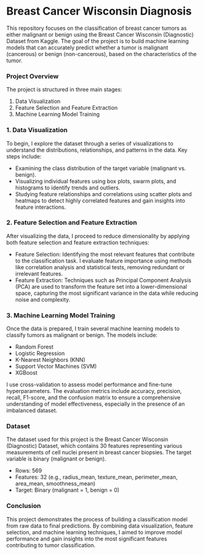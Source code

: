 # Breast Cancer Wisconsin Diagnosis

This repository focuses on the classification of breast cancer tumors as either malignant or benign using the Breast Cancer Wisconsin (Diagnostic) Dataset from Kaggle. The goal of the project is to build machine learning models that can accurately predict whether a tumor is malignant (cancerous) or benign (non-cancerous), based on the characteristics of the tumor.

### Project Overview

The project is structured in three main stages:

<ol>
<li>Data Visualization</li>

<li>Feature Selection and Feature Extraction</li>

<li>Machine Learning Model Training</li>
</ol>

### 1. Data Visualization

To begin, I explore the dataset through a series of visualizations to understand the distributions, relationships, and patterns in the data. Key steps include:

<ul>
<li>Examining the class distribution of the target variable (malignant vs. benign).</li>

<li>Visualizing individual features using box plots, swarm plots, and histograms to identify trends and outliers.</li>

<li>Studying feature relationships and correlations using scatter plots and heatmaps to detect highly correlated features and gain insights into feature interactions.</li>
</ul>

### 2. Feature Selection and Feature Extraction

After visualizing the data, I proceed to reduce dimensionality by applying both feature selection and feature extraction techniques:

<ul>
<li>Feature Selection: Identifying the most relevant features that contribute to the classification task. I evaluate feature importance using methods like correlation analysis and statistical tests, removing redundant or irrelevant features.</li>

<li>Feature Extraction: Techniques such as Principal Component Analysis (PCA) are used to transform the feature set into a lower-dimensional space, capturing the most significant variance in the data while reducing noise and complexity.</li>
</ul>

### 3. Machine Learning Model Training

Once the data is prepared, I train several machine learning models to classify tumors as malignant or benign. The models include:

<ul>
<li>Random Forest</li>

<li>Logistic Regression</li>

<li>K-Nearest Neighbors (KNN)</li>

<li>Support Vector Machines (SVM)</li>

<li>XGBoost</li>
</ul>

I use cross-validation to assess model performance and fine-tune hyperparameters. The evaluation metrics include accuracy, precision, recall, F1-score, and the confusion matrix to ensure a comprehensive understanding of model effectiveness, especially in the presence of an imbalanced dataset.

### Dataset

The dataset used for this project is the Breast Cancer Wisconsin (Diagnostic) Dataset, which contains 30 features representing various measurements of cell nuclei present in breast cancer biopsies. The target variable is binary (malignant or benign).

<ul>
<li>Rows: 569</li>
  
<li>Features: 32 (e.g., radius_mean, texture_mean, perimeter_mean, area_mean, smoothness_mean)</li>

<li>Target: Binary (malignant = 1, benign = 0)</li>
</ul>

### Conclusion

This project demonstrates the process of building a classification model from raw data to final predictions. By combining data visualization, feature selection, and machine learning techniques, I aimed to improve model performance and gain insights into the most significant features contributing to tumor classification.
